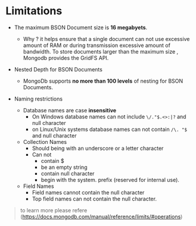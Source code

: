 # Limitations

- The maximum BSON Document size is **16 megabyets**.
  - Why ? it helps ensure that a single document can not use excessive amount of RAM or during transmission excessive amount of bandwidth. To store documents larger than the maximum size , Mongodb provides the GridFS API.
- Nested Depth for BSON Documents
  - MongoDb supports **no more than 100 levels** of nesting for BSON Documents.
  
- Naming restrictions
  - Database names are case **insensitive**
    - On Windows database names can not include ``` \/."$.<>:|? ``` and null character
    - on Linux/Unix systems database names can not contain ```/\. "$``` and null character
  - Collection Names
    - Should being with an underscore or a letter character
    - Can not
      - contain $
      - be an empty string
      - contain null character
      - begin with the system. prefix (reserved for internal use).
  - Field Names
    - Field names cannot contain the null character
    - Top field names can not contain the null character.

> to learn more please refere (<https://docs.mongodb.com/manual/reference/limits/#operations>)
